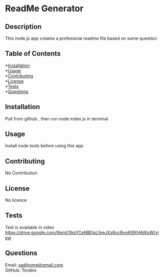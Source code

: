 # ReadMe Generator
  ## Description
  This node.js app creates a profesional readme file based on some question
  ## Table of Contents
  *[Installation](#installation)  
  *[Usage](#usage)  
  *[Contributing](#contributing)  
  *[License](#license)  
  *[Tests](#tests)  
  *[Questions](#questions)  

  ## Installation
  Pull from github , then run node index.js in terminal

  ## Usage
  Install node tools before using this app

  ## Contributing
  No Contribution

  ## License
  No licence  
 
  ## Tests
  Test is available in video
  https://drive.google.com/file/d/1IksYCeNBDpLfpeJXz6ycByo6l9XHAWuW/view

  ## Questions
  Email: sadihome@gmail.com  
  GitHub: Torabis  
  